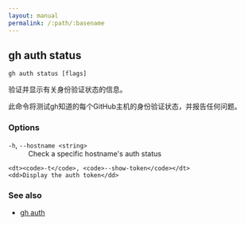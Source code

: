 ```yaml
---
layout: manual
permalink: /:path/:basename
---
```


## gh auth status

```
gh auth status [flags]
```

验证并显示有关身份验证状态的信息。

此命令将测试gh知道的每个GitHub主机的身份验证状态，并报告任何问题。

### Options

<dl class="flags">
	<dt><code>-h</code>, <code>--hostname &lt;string&gt;</code></dt>
	<dd>Check a specific hostname&#39;s auth status</dd>

```
<dt><code>-t</code>, <code>--show-token</code></dt>
<dd>Display the auth token</dd>
```

</dl>

### See also

-   [gh auth](./gh_auth)
